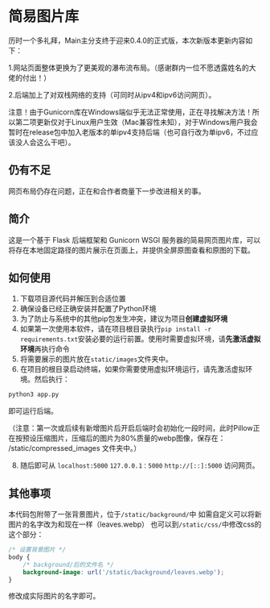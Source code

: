 # 简易图片库

历时一个多礼拜，Main主分支终于迎来0.4.0的正式版，本次新版本更新内容如下：

1.网站页面整体更换为了更美观的瀑布流布局。（感谢群内一位不愿透露姓名的大佬的付出！）

2.后端加上了对双栈网络的支持（可同时从ipv4和ipv6访问网页）。

注意！由于Gunicorn库在Windows端似乎无法正常使用，正在寻找解决方法！所以第二项更新仅对于Linux用户生效（Mac兼容性未知），对于Windows用户我会暂时在release包中加入老版本的单ipv4支持后端（也可自行改为单ipv6，不过应该没人会这么干吧）。

## 仍有不足

网页布局仍存在问题，正在和合作者商量下一步改进相关的事。

## 简介

这是一个基于 Flask 后端框架和 Gunicorn WSGI 服务器的简易网页图片库，可以将存在本地固定路径的图片展示在页面上，并提供全屏原图查看和原图的下载。

## 如何使用

1. 下载项目源代码并解压到合适位置
2. 确保设备已经正确安装并配置了Python环境
3. 为了防止与系统中的其他pip包发生冲突，建议为项目**创建虚拟环境**
4. 如果第一次使用本软件，请在项目根目录执行`pip install -r requirements.txt`安装必要的运行前置。使用时需要虚拟环境，请**先激活虚拟环境**再执行命令
6. 将需要展示的图片放在`static/images`文件夹中。
7. 在项目的根目录启动终端，如果你需要使用虚拟环境运行，请先激活虚拟环境。然后执行：
```sh
python3 app.py
```
即可运行后端。

（注意：第一次或后续有新增图片后开启后端时会初始化一段时间，此时Pillow正在按预设压缩图片，压缩后的图片为80%质量的webp图像，保存在：  
/static/compressed_images 文件夹中。）

8. 随后即可从 `localhost:5000` `127.0.0.1：5000` `http://[::]:5000` 访问网页。

## 其他事项

本代码包附带了一张背景图片，位于`/static/background/`中
如需自定义可以将新图片的名字改为和现在一样（leaves.webp）
也可以到`/static/css/`中修改css的这个部分：

```css
/* 设置背景图片 */
body {
    /* background/后的文件名 */
    background-image: url('/static/background/leaves.webp');
}
```

修改成实际图片的名字即可。
